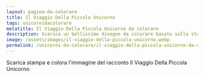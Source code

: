 ```yaml
---
layout: pagina-da-colorare
title: Il Viaggio Della Piccola Unicorno
tags: unicornidacolorare
metatitle: Il Viaggio Della Piccola Unicorno da colorare
description: Scarica un bellissimo disegno da colorare basato sulla storia Il Viaggio Della Piccola Unicorno
image: /assets/images/il-viaggio-della-piccola-unicorno.webp
permalink: /unicorni-da-colorare/il-viaggio-della-piccola-unicorno-da-colorare.html
---
```

Scarica stampa e colora l'immagine del racconto Il Viaggio Della Piccola Unicorno
